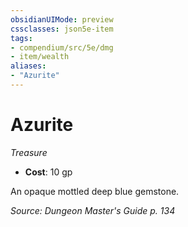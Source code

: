 ```yaml
---
obsidianUIMode: preview
cssclasses: json5e-item
tags:
- compendium/src/5e/dmg
- item/wealth
aliases: 
- "Azurite"
---
```

# Azurite
*Treasure*  

- **Cost**: 10 gp

An opaque mottled deep blue gemstone.

*Source: Dungeon Master's Guide p. 134*